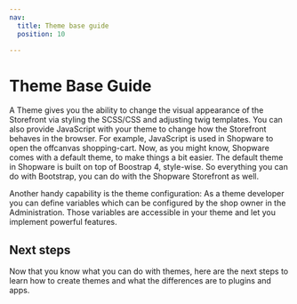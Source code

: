 ```yaml
---
nav:
  title: Theme base guide
  position: 10

---
```


# Theme Base Guide

A Theme gives you the ability to change the visual appearance of the Storefront via styling the SCSS/CSS and adjusting twig templates. You can also provide JavaScript with your theme to change how the Storefront behaves in the browser. For example, JavaScript is used in Shopware to open the offcanvas shopping-cart. Now, as you might know, Shopware comes with a default theme, to make things a bit easier. The default theme in Shopware is built on top of Boostrap 4, style-wise. So everything you can do with Bootstrap, you can do with the Shopware Storefront as well.

Another handy capability is the theme configuration: As a theme developer you can define variables which can be configured by the shop owner in the Administration. Those variables are accessible in your theme and let you implement powerful features.

## Next steps

Now that you know what you can do with themes, here are the next steps to learn how to create themes and what the differences are to plugins and apps.

<PageRef page="create-a-theme" />

<PageRef page="differences-plugins-and-apps-vs-themes" />
